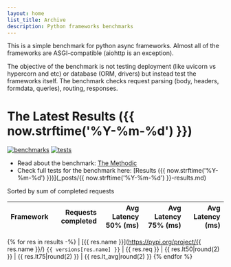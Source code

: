 ```yaml
---
layout: home
list_title: Archive
description: Python frameworks benchmarks
---
```


This is a simple benchmark for python async frameworks. Almost all of the
frameworks are ASGI-compatible (aiohttp is an exception).

The objective of the benchmark is not testing deployment (like uvicorn vs
hypercorn and etc) or database (ORM, drivers) but instead test the frameworks
itself. The benchmark checks request parsing (body, headers, formdata,
queries), routing, responses.

# The Latest Results ({{ now.strftime('%Y-%m-%d') }})

[![benchmarks](https://github.com/klen/py-frameworks-bench/actions/workflows/benchmarks.yml/badge.svg)](https://github.com/klen/py-frameworks-bench/actions/workflows/benchmarks.yml)
[![tests](https://github.com/klen/py-frameworks-bench/actions/workflows/tests.yml/badge.svg)](https://github.com/klen/py-frameworks-bench/actions/workflows/tests.yml)

* Read about the benchmark: [The Methodic](methodic.md)
* Check full tests for the benchmark here: [Results ({{ now.strftime('%Y-%m-%d') }})](_posts/{{ now.strftime('%Y-%m-%d') }}-results.md)

Sorted by sum of completed requests

| Framework | Requests completed | Avg Latency 50% (ms) | Avg Latency 75% (ms) | Avg Latency (ms) |
| --------- | -----------------: | -------------------: | -------------------: | ---------------: |
{% for res in results -%}
| [{{ res.name }}](https://pypi.org/project/{{ res.name }}/) `{{ versions[res.name] }}` | {{ res.req }} | {{ res.lt50|round(2) }} | {{ res.lt75|round(2) }} | {{ res.lt_avg|round(2) }}
{% endfor %}

